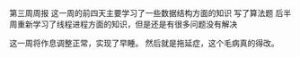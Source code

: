 第三周周报
这一周的前四天主要学习了一些数据结构方面的知识
写了算法题
后半周重新学习了线程进程方面的知识，但是还是有很多问题没有解决

这一周将作息调整正常，实现了早睡。
然后就是拖延症，这个毛病真的得改。


